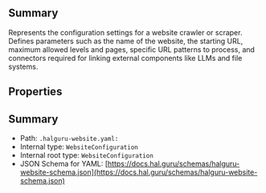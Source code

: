 <!--
title: .halguru-website.yaml
version: 1.38.8-beta.19
generated: true
date: 2025-04-15
node: This file is generated by the command-line program: `halguru manual -c -m`
-->


## Summary

Represents the configuration settings for a website crawler or scraper. Defines parameters such as the name of the website, the starting URL, maximum allowed levels and pages, specific URL patterns to process, and connectors required for linking external components like LLMs and file systems.

## Properties


## Summary

* Path: `.halguru-website.yaml:`
* Internal type: `WebsiteConfiguration`
* Internal root type: `WebsiteConfiguration`
* JSON Schema for YAML: [https://docs.hal.guru/schemas/halguru-website-schema.json](https://docs.hal.guru/schemas/halguru-website-schema.json)
